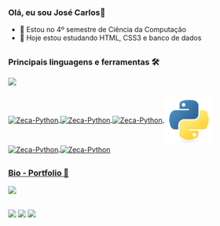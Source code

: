 ### Olá, eu sou José Carlos👋
- 🔭 Estou no 4º semestre de Ciência da Computação
- 🌱 Hoje estou estudando HTML, CSS3 e banco de dados
##

### Principais linguagens e ferramentas 🛠️ 
<div align="left">
  <a href="https://github.com/Carlos3274">
  <img height="180em" src="https://github-readme-stats.vercel.app/api/top-langs/?username=Carlos3274&layout=compact&langs_count=7&theme=dark"/>
</div>
  
<div style="display: inline_block"><br>  
  <img align="center" alt="Zeca-Python" height="100" width="100" src="https://cdn.jsdelivr.net/gh/devicons/devicon/icons/java/java-original-wordmark.svg">
  <img align="center" alt="Zeca-Python" height="100" width="100" src="https://cdn.jsdelivr.net/gh/devicons/devicon/icons/github/github-original-wordmark.svg">
  <img align="center" alt="Zeca-Python" height="100" width="100" src="https://cdn.jsdelivr.net/gh/devicons/devicon/icons/git/git-original.svg">
  <img align="center" alt="Zeca-Python" height="100" width="100" src="https://raw.githubusercontent.com/devicons/devicon/master/icons/python/python-original.svg">
  <img align="center" alt="Zeca-Python" height="100" width="100" src="https://cdn.jsdelivr.net/gh/devicons/devicon/icons/html5/html5-plain-wordmark.svg">
  <img align="center" alt="Zeca-Python" height="100" width="100" src="https://cdn.jsdelivr.net/gh/devicons/devicon/icons/css3/css3-original-wordmark.svg">
  
  
</div>
  
##
### Bio - Portfolio 💼
  
<a href="https://bio-seven.vercel.app/" target="_blank">
   <img src="https://img.icons8.com/dusk/50/000000/contract-job.png"/>
</a> 
  
##
  
<div> 
  </a>
  <a href = "https://api.whatsapp.com/send?phone=5585981165513"><img src="https://img.shields.io/badge/WhatsApp-25D366?style=for-the-badge&logo=whatsapp&logoColor=white" target="_blank"></a>
  <a href = "mailto:jose.carlos.araujo07@aluno.ifce.edu.br"><img src="https://img.shields.io/badge/-Gmail-%23333?style=for-the-badge&logo=gmail&logoColor=white" target="_blank"></a>
  <a href="https://www.linkedin.com/in/jos%C3%A9-carlos-ara%C3%BAjo-pontes-59834b221" target="_blank"><img src="https://img.shields.io/badge/-LinkedIn-%230077B5?style=for-the-badge&logo=linkedin&logoColor=white" target="_blank"></a> 
 
  
 
</div>
  

